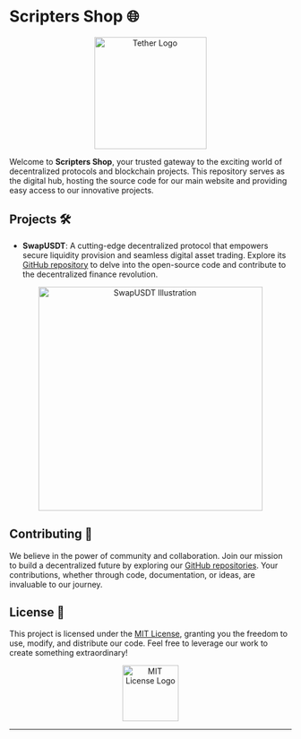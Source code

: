 # Scripters Shop 🌐

<div align="center">
  <img src="https://upload.wikimedia.org/wikipedia/commons/7/73/Tether_Logo.svg?height=400&width=600" alt="Tether Logo" width="200">
</div>

Welcome to **Scripters Shop**, your trusted gateway to the exciting world of decentralized protocols and blockchain projects. This repository serves as the digital hub, hosting the source code for our main website and providing easy access to our innovative projects.

## Projects 🛠️

- **SwapUSDT**: A cutting-edge decentralized protocol that empowers secure liquidity provision and seamless digital asset trading. Explore its [GitHub repository](https://github.com/scripters-shop/SwapUSDT) to delve into the open-source code and contribute to the decentralized finance revolution.

<div align="center">
  <img src="https://upload.wikimedia.org/wikipedia/commons/thumb/7/73/Tether_Logo.svg/252px-Tether_Logo.svg.png?height=400&width=600" alt="SwapUSDT Illustration" width="400">
</div>

## Contributing 🤝

We believe in the power of community and collaboration. Join our mission to build a decentralized future by exploring our [GitHub repositories](https://github.com/scripters-shop/). Your contributions, whether through code, documentation, or ideas, are invaluable to our journey.

## License 📜

This project is licensed under the [MIT License](https://opensource.org/licenses/MIT), granting you the freedom to use, modify, and distribute our code. Feel free to leverage our work to create something extraordinary!

<div align="center">
  <img src="https://upload.wikimedia.org/wikipedia/commons/thumb/0/0c/MIT_logo.svg/252px-MIT_logo.svg.png" alt="MIT License Logo" width="100">
</div>

---

